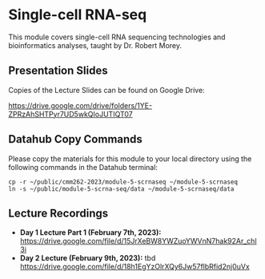 # Single-cell RNA-seq
This module covers single-cell RNA sequencing technologies and bioinformatics analyses, taught by Dr. Robert Morey.

## Presentation Slides
Copies of the Lecture Slides can be found on Google Drive:

https://drive.google.com/drive/folders/1YE-ZPRzAhSHTPyr7UD5wkQIoJUTIQT07

## Datahub Copy Commands
Please copy the materials for this module to your local directory using the following commands in the Datahub terminal:
```
cp -r ~/public/cmm262-2023/module-5-scrnaseq ~/module-5-scrnaseq
ln -s ~/public/module-5-scrna-seq/data ~/module-5-scrnaseq/data
```

## Lecture Recordings
* **Day 1 Lecture Part 1 (February 7th, 2023):** https://drive.google.com/file/d/15JrXeBW8YWZuoYWVnN7hak92Ar_chl3i
* **Day 2 Lecture (February 9th, 2023):** tbd https://drive.google.com/file/d/18h1EgYzOlrXQy6Jw57flbRfid2nj0uVx
